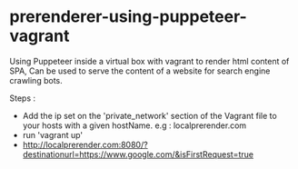 # prerenderer-using-puppeteer-vagrant
Using Puppeteer inside a virtual box with vagrant to render html content of SPA, Can be used to serve the content of a website for search engine crawling bots.

Steps : 
- Add the ip set on the 'private_network' section of the Vagrant file to your hosts with a given hostName. e.g : localprerender.com
- run 'vagrant up'
- http://localprerender.com:8080/?destinationurl=https://www.google.com/&isFirstRequest=true
